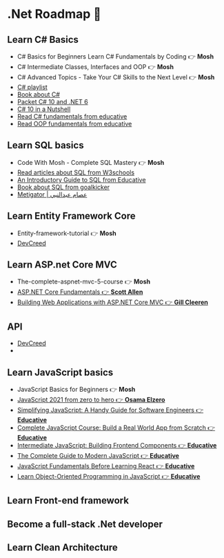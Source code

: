 # .Net Roadmap 🚀
## Learn C# Basics
- C# Basics for Beginners Learn C# Fundamentals by Coding 👉 <strong>Mosh</strong>
- C# Intermediate Classes, Interfaces and OOP 👉 <strong>Mosh</strong>
- C# Advanced Topics - Take Your C# Skills to the Next Level 👉 <strong>Mosh</strong> 
- [C# playlist](https://youtube.com/playlist?list=PL4n1Qos4Tb6SWPbJNpiznp-Ok4A8J_23l)
- [Book about C#](https://goalkicker.com/CSharpBook/)
- [Packet C# 10 and .NET 6](https://eg1lib.org/book/18091064/d6928c)
- [C# 10 in a Nutshell](https://eg1lib.org/book/19175116/198a48)
- [Read C# fundamentals from educative](https://www.educative.io/courses/c-sharp-for-programmers-a-practical-guide)
- [Read OOP fundamentals from educative](https://www.educative.io/courses/learn-object-oriented-programming-in-c-sharp)

## Learn SQL basics 
- Code With Mosh - Complete SQL Mastery 👉 <strong>Mosh</strong>
- [Read articles about SQL from W3schools](https://www.w3schools.com/sql/sql_intro.asp)
- [An Introductory Guide to SQL from Educative](https://www.educative.io/courses/introductory-guide-to-sql)
- [Book about SQL from goalkicker](https://goalkicker.com/SQLBook/)
- [Metigator | عصام عبدالنبي](https://www.youtube.com/playlist?list=PL4n1Qos4Tb6RP_OovpgjoHLkCVaYFy-aj)

## Learn Entity Framework Core 
- Entity-framework-tutorial 👉 <strong>Mosh</strong>
- [DevCreed](https://www.youtube.com/playlist?list=PL62tSREI9C-cHV28v-EqWinveTTAos8Pp)
## Learn ASP.net Core MVC
- The-complete-aspnet-mvc-5-course 👉 <strong>Mosh</strong>
- [ASP.NET Core Fundamentals 👉 <strong>Scott Allen</strong>](https://app.pluralsight.com/library/courses/aspnet-core-fundamentals/table-of-contents)
- [Building Web Applications with ASP.NET Core MVC 👉 <strong>Gill Cleeren</strong>](https://app.pluralsight.com/library/courses/building-aspdotnet-core-mvc-web-applications/table-of-contents)

## API 
- [DevCreed](https://www.youtube.com/playlist?list=PL62tSREI9C-c_yZ0a7Yui1U22Tv4mBjSF)
- 
## Learn JavaScript basics
- JavaScript Basics for Beginners 👉 <strong>Mosh</strong> 
- [JavaScript 2021 from zero to hero 👉 <strong>Osama Elzero</strong>](https://www.youtube.com/playlist?list=PLDoPjvoNmBAx3kiplQR_oeDqLDBUDYwVv) 
- [Simplifying JavaScript: A Handy Guide for Software Engineers 👉 <strong>Educative</strong>](https://www.educative.io/courses/simplifying-javascript-handy-guide)
- [Complete JavaScript Course: Build a Real World App from Scratch 👉 <strong>Educative</strong>](https://www.educative.io/courses/the-complete-javascript-course-build-a-real-world-app-from-scratch)
- [Intermediate JavaScript: Building Frontend Components 👉 <strong>Educative</strong>](https://www.educative.io/courses/intermediate-javascript)
- [The Complete Guide to Modern JavaScript 👉 <strong>Educative</strong>](https://www.educative.io/courses/complete-guide-to-modern-javascript)
- [JavaScript Fundamentals Before Learning React 👉 <strong>Educative</strong>](https://www.educative.io/courses/javascript-fundamentals-before-learning-react)
- [Learn Object-Oriented Programming in JavaScript 👉 <strong>Educative</strong>](https://www.educative.io/courses/learn-object-oriented-programming-in-javascript)
## Learn Front-end framework
## Become a full-stack .Net developer  
## Learn Clean Architecture 

